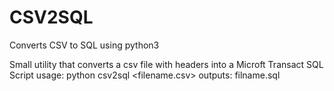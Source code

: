 # CSV2SQL
Converts CSV to SQL using python3

Small utility that converts a csv file with headers into a Microft Transact SQL Script
usage:  python csv2sql <filename.csv>
outputs: filname.sql
